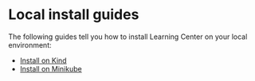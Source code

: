 # Local install guides

The following guides tell you how to install Learning Center on your local environment:

- [Install on Kind](deploying-to-kind.md)
- [Install on Minikube](deploying-to-minikube.md)
